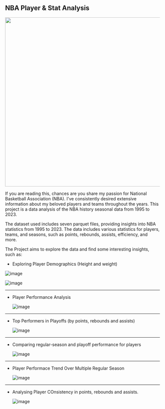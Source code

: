 ##  NBA Player & Stat Analysis
<p align="center">
<a href="https://mir-s3-cdn-cf.behance.net/project_modules/fs/4d5eff110067671.5fe2dc3dd50e1.jpg"><img height="550" src="https://mir-s3-cdn-cf.behance.net/project_modules/fs/4d5eff110067671.5fe2dc3dd50e1.jpg"></a></p>

If you are reading this, chances are you share my passion for National Basketball Association (NBA). I've consistently desired extensive information about my beloved players and teams throughout the years. This project is a data analysis of the NBA history seasonal data from 1995 to 2023. 

The dataset used includes seven parquet files, providing insights into NBA statistics from 1995 to 2023.
The data includes various statistics for players, teams, and seasons, such as points, rebounds, assists, efficiency, and more.

The Project aims to explore the data and find some interesting insights, such as:
- Exploring Player Demographics (Height and weight)

![image](https://github.com/EshanKasliwal/NBA-Player-And-Stat-Analysis/assets/83286442/42706207-6bd3-406b-881d-8f0131f6ea0d)

![image](https://github.com/EshanKasliwal/NBA-Player-And-Stat-Analysis/assets/83286442/e495bc3a-fa2e-4896-ae7f-83bf3f90efc9)

---
 - Player Performance Analysis
   
   ![image](https://github.com/EshanKasliwal/NBA-Player-And-Stat-Analysis/assets/83286442/7e4e25c4-29a8-49e7-b6ab-865efd52308c)
---
- Top Performers in Playoffs (by points, rebounds and assists)
  
  ![image](https://github.com/EshanKasliwal/NBA-Player-And-Stat-Analysis/assets/83286442/2d5488b8-6c3d-4bde-952f-b4642cf81a27)
---
- Comparing regular-season and playoff performance for players
  
  ![image](https://github.com/EshanKasliwal/NBA-Player-And-Stat-Analysis/assets/83286442/ce757a0b-ef52-4f15-91ae-b5604316ab3c)
---
- Player Performace Trend Over Multiple Regular Season
  
  ![image](https://github.com/EshanKasliwal/NBA-Player-And-Stat-Analysis/assets/83286442/761c28d2-cd1b-4b6e-901f-a462a3e7dc81)
---
- Analysing Player COnsistency in points, rebounds and assists.
  
  ![image](https://github.com/EshanKasliwal/NBA-Player-And-Stat-Analysis/assets/83286442/925b16ed-0489-400b-97d8-fb794362b952)
